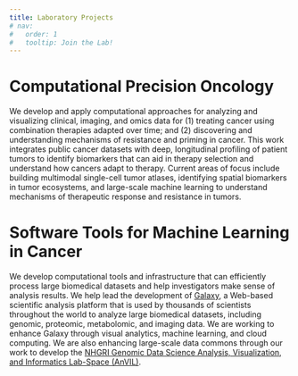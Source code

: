 ```yaml
---
title: Laboratory Projects
# nav:
#   order: 1
#   tooltip: Join the Lab!
---
```


# Computational Precision Oncology

 We develop and apply computational approaches for analyzing and visualizing clinical, imaging, and omics data for (1) treating cancer using combination therapies adapted over time; and (2) discovering and understanding mechanisms of resistance and priming in cancer. This work integrates public cancer datasets with deep, longitudinal profiling of patient tumors to identify biomarkers that can aid in therapy selection and understand how cancers adapt to therapy. Current areas of focus include building multimodal single-cell tumor atlases, identifying spatial biomarkers in tumor ecosystems, and large-scale machine learning to understand mechanisms of therapeutic response and resistance in tumors.

# Software Tools for Machine Learning in Cancer

We develop computational tools and infrastructure that can efficiently process large biomedical datasets and help investigators make sense of analysis results. We help lead the development of [Galaxy](https://galaxyproject.org/), a Web-based scientific analysis platform that is used by thousands of scientists throughout the world to analyze large biomedical datasets, including genomic, proteomic, metabolomic, and imaging data. We are working to enhance Galaxy through visual analytics, machine learning, and cloud computing. We are also enhancing large-scale data commons through our work to develop the [NHGRI Genomic Data Science Analysis, Visualization, and Informatics Lab-Space (AnVIL)](https://anvilproject.org/).



